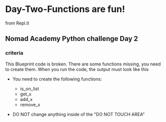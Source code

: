 # Day-Two-Functions are fun!
from Repl.it

## Nomad Academy Python challenge Day 2
### criteria

This Blueprint code is broken. There are some functions missing, you need to create them. When you run the code, the output must look like this

- You need to create the following functions:
  - is_on_list
  - get_x
  - add_x
  - remove_x
  
- DO NOT change anything inside of the "DO NOT TOUCH AREA"
